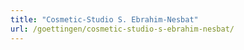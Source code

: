```yaml
---
title: "Cosmetic-Studio S. Ebrahim-Nesbat"
url: /goettingen/cosmetic-studio-s-ebrahim-nesbat/
---
```

